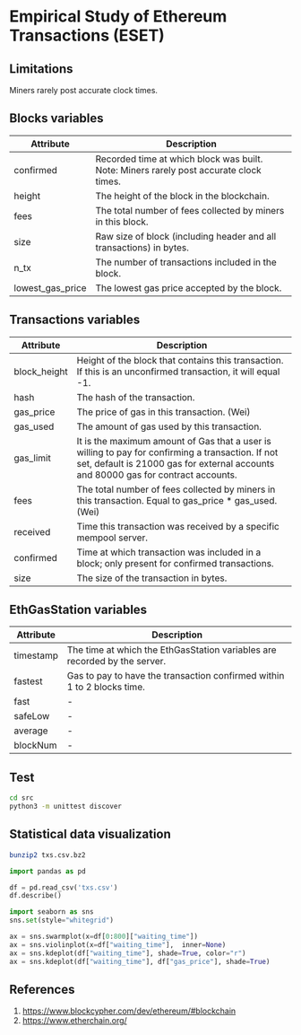 # Empirical Study of Ethereum Transactions (ESET)

## Limitations

Miners rarely post accurate clock times.

## Blocks variables

| Attribute	 | Description |
| ------------- | ------------- |
| confirmed | Recorded time at which block was built. Note: Miners rarely post accurate clock times. |
| height  | The height of the block in the blockchain.  |
| fees  | The total number of fees collected by miners in this block.  |
| size | Raw size of block (including header and all transactions) in bytes. |
| n_tx | The number of transactions included in the block. |
| lowest_gas_price |  The lowest gas price accepted by the block. |

## Transactions variables

| Attribute	 | Description |
| ------------- | ------------- |
| block_height  | Height of the block that contains this transaction. If this is an unconfirmed transaction, it will equal -1.  |
| hash  | The hash of the transaction. |
| gas_price | The price of gas in this transaction. (Wei) |
| gas_used | The amount of gas used by this transaction. |
| gas_limit | It is the maximum amount of Gas that a user is willing to pay for confirming a transaction. If not set, default is 21000 gas for external accounts and 80000 gas for contract accounts. |
| fees | The total number of fees collected by miners in this transaction. Equal to gas_price * gas_used. (Wei) |
| received | Time this transaction was received by a specific mempool server. |
| confirmed | Time at which transaction was included in a block; only present for confirmed transactions. |
| size | The size of the transaction in bytes. |

## EthGasStation variables

| Attribute	 | Description |
| ------------- | ------------- |
| timestamp | The time at which the EthGasStation variables are recorded by the server. |
| fastest | Gas to pay to have the transaction confirmed within 1 to 2 blocks time. |
| fast | - |
| safeLow | - |
| average | - |
| blockNum | - |

## Test

```bash 
cd src
python3 -m unittest discover
```

## Statistical data visualization

```bash
bunzip2 txs.csv.bz2
```

```python 
import pandas as pd

df = pd.read_csv('txs.csv')
df.describe()

import seaborn as sns
sns.set(style="whitegrid")

ax = sns.swarmplot(x=df[0:800]["waiting_time"])
ax = sns.violinplot(x=df["waiting_time"],  inner=None) 
ax = sns.kdeplot(df["waiting_time"], shade=True, color="r")
ax = sns.kdeplot(df["waiting_time"], df["gas_price"], shade=True)
```

## References

1. https://www.blockcypher.com/dev/ethereum/#blockchain
2. https://www.etherchain.org/
